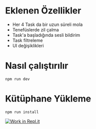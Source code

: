 # Eklenen Özellikler

- Her 4 Task da bir uzun süreli mola
- Tenefüslerde zil çalma
- Task'a başladığında sesli bildirim
- Task filtreleme
- UI değişiklikleri

# Nasıl çalıştırılır
```
npm run dev
```
# Kütüphane Yükleme
```
npm run install
```

[![Work in Repl.it](https://classroom.github.com/assets/work-in-replit-14baed9a392b3a25080506f3b7b6d57f295ec2978f6f33ec97e36a161684cbe9.svg)](https://classroom.github.com/online_ide?assignment_repo_id=4285022&assignment_repo_type=AssignmentRepo)